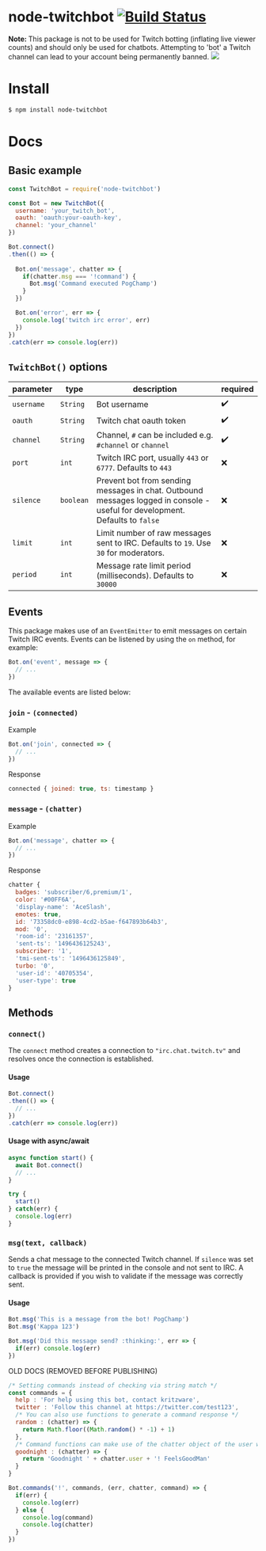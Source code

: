 # node-twitchbot [![Build Status](https://travis-ci.org/kritzware/node-twitchbot.svg?branch=master)](https://travis-ci.org/kritzware/node-twitchbot)

<b>Note: </b> This package is not to be used for Twitch botting (inflating live viewer counts) and should only be used for chatbots. Attempting to 'bot' a Twitch channel can lead to your account being permanently banned. ![](https://static-cdn.jtvnw.net/emoticons/v1/91/1.0)

# Install
```bash
$ npm install node-twitchbot
```

# Docs
## Basic example
```javascript
const TwitchBot = require('node-twitchbot')

const Bot = new TwitchBot({
  username: 'your_twitch_bot',
  oauth: 'oauth:your-oauth-key',
  channel: 'your_channel'
})

Bot.connect()
.then(() => {
  
  Bot.on('message', chatter => {
    if(chatter.msg === '!command') {
      Bot.msg('Command executed PogChamp')
    }
  })

  Bot.on('error', err => {
    console.log('twitch irc error', err)
  })
})
.catch(err => console.log(err))
```

## `TwitchBot()` options
| parameter | type | description | required |
| - | - | - | - |
| `username` | `String` | Bot username | ✔️ |
| `oauth` | `String` | Twitch chat oauth token | ✔️ |
| `channel` | `String` | Channel, `#` can be included e.g. `#channel` or `channel` | ✔️ |
| `port` | `int` | Twitch IRC port, usually `443` or `6777`. Defaults to `443`| ❌ |
| `silence` | `boolean` | Prevent bot from sending messages in chat. Outbound messages logged in console - useful for development. Defaults to `false` | ❌ |
| `limit` | `int` | Limit number of raw messages sent to IRC. Defaults to `19`. Use `30` for moderators. | ❌ |
| `period` | `int` | Message rate limit period (milliseconds). Defaults to `30000` | ❌ |

## Events
This package makes use of an `EventEmitter` to emit messages on certain Twitch IRC events. Events can be listened by using the `on` method, for example:
```javascript
Bot.on('event', message => {
  // ...
})
```

The available events are listed below:

### `join` - `(connected)`
Example
```javascript
Bot.on('join', connected => {
  // ...
})
```
Response
```javascript
connected { joined: true, ts: timestamp }
```

### `message` - `(chatter)`
Example
```javascript
Bot.on('message', chatter => {
  // ...
})
```
Response
```javascript
chatter {
  badges: 'subscriber/6,premium/1',
  color: '#00FF6A',
  'display-name': 'AceSlash',
  emotes: true,
  id: '73358dc0-e898-4cd2-b5ae-f647893b64b3',
  mod: '0',
  'room-id': '23161357',
  'sent-ts': '1496436125243',
  subscriber: '1',
  'tmi-sent-ts': '1496436125849',
  turbo: '0',
  'user-id': '40705354',
  'user-type': true
}
```

## Methods

### `connect()`
The `connect` method creates a connection to `"irc.chat.twitch.tv"` and resolves once the connection is established.
#### Usage
```javascript
Bot.connect()
.then(() => {
  // ...
})
.catch(err => console.log(err))
```

#### Usage with async/await
```javascript
async function start() {
  await Bot.connect()
  // ...
}

try {
  start()
} catch(err) {
  console.log(err)
}
```

### `msg(text, callback)`
Sends a chat message to the connected Twitch channel. If `silence` was set to `true` the message will be printed in the console and not sent to IRC. A callback is provided if you wish to validate if the message was correctly sent.
#### Usage
```javascript
Bot.msg('This is a message from the bot! PogChamp')
Bot.msg('Kappa 123')

Bot.msg('Did this message send? :thinking:', err => {
  if(err) console.log(err)
})
```

OLD DOCS (REMOVED BEFORE PUBLISHING)
```javascript
/* Setting commands instead of checking via string match */
const commands = {
  help : 'For help using this bot, contact kritzware',
  twitter : 'Follow this channel at https://twitter.com/test123',
  /* You can also use functions to generate a command response */
  random : (chatter) => {
    return Math.floor((Math.random() * -1) + 1)
  },
  /* Command functions can make use of the chatter object of the user who executed the command */
  goodnight : (chatter) => {
    return 'Goodnight ' + chatter.user + '! FeelsGoodMan'
  }
}

Bot.commands('!', commands, (err, chatter, command) => {
  if(err) {
    console.log(err)
  } else {
    console.log(command)
    console.log(chatter)
  }
})
```